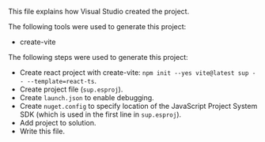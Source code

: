This file explains how Visual Studio created the project.

The following tools were used to generate this project:
- create-vite

The following steps were used to generate this project:
- Create react project with create-vite: `npm init --yes vite@latest sup -- --template=react-ts`.
- Create project file (`sup.esproj`).
- Create `launch.json` to enable debugging.
- Create `nuget.config` to specify location of the JavaScript Project System SDK (which is used in the first line in `sup.esproj`).
- Add project to solution.
- Write this file.
